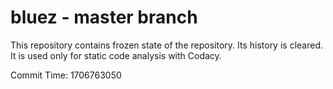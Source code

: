 # bluez - master branch

This repository contains frozen state of the repository.
Its history is cleared. It is used only for static code
analysis with Codacy.

Commit Time: 1706763050